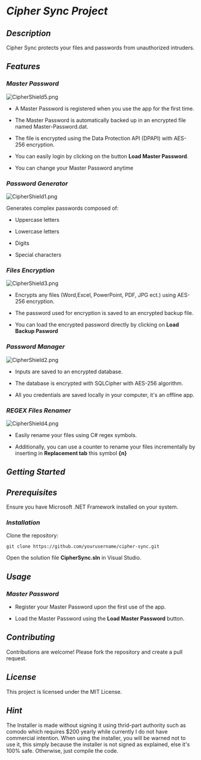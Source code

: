 # _Cipher Sync Project_

## _Description_
Cipher Sync protects your files and passwords from unauthorized intruders.

## _Features_

### _Master Password_

![CipherShield5.png](https://github.com/hamdi-bouasker/CipherSync/blob/master/CipherShield5.png)

- A Master Password is registered when you use the app for the first time.

- The Master Password is automatically backed up in an encrypted file named Master-Password.dat.

- The file is encrypted using the Data Protection API (DPAPI) with AES-256 encryption.

- You can easily login by clicking on the button **Load Master Password**.

- You can change your Master Password anytime

### _Password Generator_

![CipherShield1.png](https://github.com/hamdi-bouasker/CipherSync/blob/master/CipherShield1.png)

Generates complex passwords composed of:

- Uppercase letters

- Lowercase letters

- Digits

- Special characters

### _Files Encryption_

![CipherShield3.png](https://github.com/hamdi-bouasker/CipherSync/blob/master/CipherShield3.png)

- Encrypts any files (Word,Excel, PowerPoint, PDF, JPG ect.) using AES-256 encryption.

- The password used for encryption is saved to an encrypted backup file.

- You can load the encrypted password directly by clicking on **Load Backup Pasword**

### _Password Manager_

![CipherShield2.png](https://github.com/hamdi-bouasker/CipherSync/blob/master/CipherShield2.png)

- Inputs are saved to an encrypted database.

- The database is encrypted with SQLCipher with AES-256 algorithm.
- All you credentials are saved locally in your computer, it's an offline app.
  
### _REGEX Files Renamer_

![CipherShield4.png](https://github.com/hamdi-bouasker/CipherSync/blob/master/CipherShield4.png)

- Easily rename your files using C# regex symbols.

- Additionally, you can use a counter to rename your files incrementally by inserting in **Replacement tab** this symbol **{n}**

## _Getting Started_

## _Prerequisites_

Ensure you have Microsoft .NET Framework installed on your system.

### _Installation_

Clone the repository:

```git clone https://github.com/yourusername/cipher-sync.git```

Open the solution file **CipherSync.sln** in Visual Studio.

## _Usage_

### _Master Password_

- Register your Master Password upon the first use of the app.

- Load the Master Password using the **Load Master Password** button.

## _Contributing_

Contributions are welcome! Please fork the repository and create a pull request.

## _License_
This project is licensed under the MIT License.

## _Hint_

The Installer is made without signing it using thrid-part authority such as comodo which requires $200 yearly while currently I do not have commercial intention.
When using the installer, you will be warned not to use it, this simply because the installer is not signed as explained, else it's 100% safe.
Otherwise, just compile the code.
